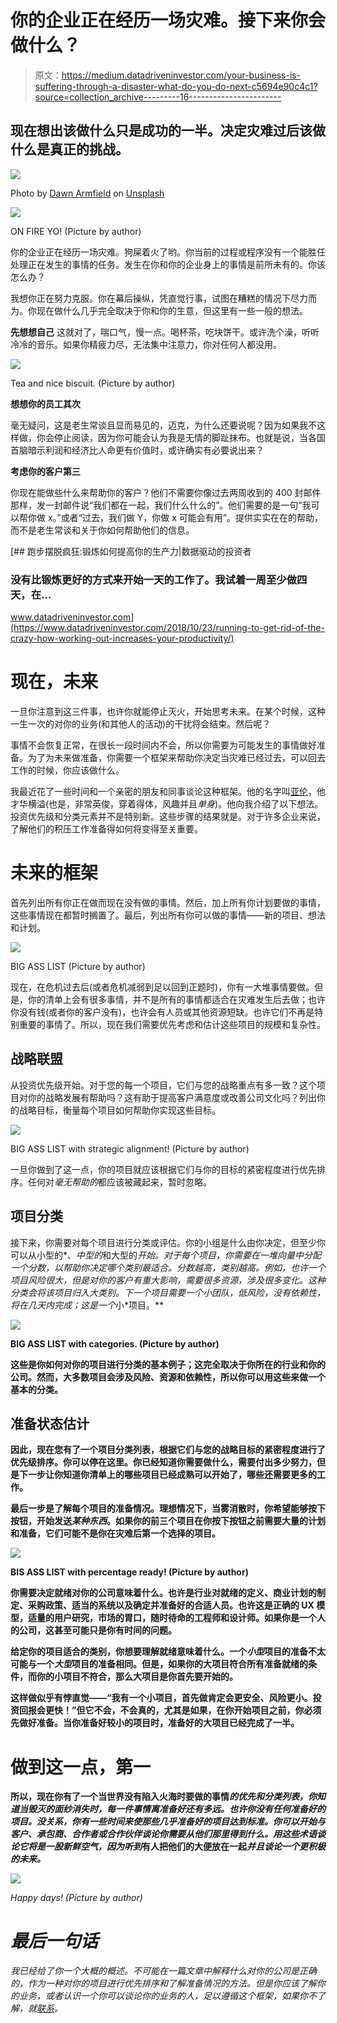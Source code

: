 # 你的企业正在经历一场灾难。接下来你会做什么？

> 原文：<https://medium.datadriveninvestor.com/your-business-is-suffering-through-a-disaster-what-do-you-do-next-c5694e90c4c1?source=collection_archive---------16----------------------->

## 现在想出该做什么只是成功的一半。决定灾难过后该做什么是真正的挑战。

![](img/c1ee7bdcadfb481d5bc1df57985fd657.png)

Photo by [Dawn Armfield](https://unsplash.com/@darmfield?utm_source=medium&utm_medium=referral) on [Unsplash](https://unsplash.com?utm_source=medium&utm_medium=referral)

![](img/d8751dbdb303c28fcc1ed517d8415faa.png)

ON FIRE YO! (Picture by author)

你的企业正在经历一场灾难。狗屎着火了哟。你当前的过程或程序没有一个能胜任处理正在发生的事情的任务。发生在你和你的企业身上的事情是前所未有的。你该怎么办？

我想你正在努力克服。你在幕后操纵，凭直觉行事，试图在糟糕的情况下尽力而为。你现在做什么几乎完全取决于你和你的生意，但这里有一些一般的想法。

**先想想自己** 这就对了，喘口气，慢一点。喝杯茶，吃块饼干。或许洗个澡，听听冷冷的音乐。如果你精疲力尽，无法集中注意力，你对任何人都没用。

![](img/2edb8d1aba3a2237e3aab4c90b3cccc6.png)

Tea and nice biscuit. (Picture by author)

**想想你的员工其次**

毫无疑问，这是老生常谈且显而易见的，迈克，为什么还要说呢？因为如果我不这样做，你会停止阅读，因为你可能会认为我是无情的脚趾抹布。也就是说，当各国首脑暗示利润和经济比人命更有价值时，或许确实有必要说出来？

**考虑你的客户第三**

你现在能做些什么来帮助你的客户？他们不需要你像过去两周收到的 400 封邮件那样，发一封邮件说“我们都在一起，我们什么什么的”。他们需要的是一句“我可以帮你做 x。”或者“过去，我们做 Y，你做 x 可能会有用”。提供实实在在的帮助，而不是老生常谈和关于你如何帮助他们的信息。

[](https://www.datadriveninvestor.com/2018/10/23/running-to-get-rid-of-the-crazy-how-working-out-increases-your-productivity/) [## 跑步摆脱疯狂:锻炼如何提高你的生产力|数据驱动的投资者

### 没有比锻炼更好的方式来开始一天的工作了。我试着一周至少做四天，在…

www.datadriveninvestor.com](https://www.datadriveninvestor.com/2018/10/23/running-to-get-rid-of-the-crazy-how-working-out-increases-your-productivity/) 

# 现在，未来

一旦你注意到这三件事，也许你就能停止灭火，开始思考未来。在某个时候，这种一生一次的对你的业务(和其他人的活动)的干扰将会结束。然后呢？

事情不会恢复正常，在很长一段时间内不会，所以你需要为可能发生的事情做好准备。为了为未来做准备，你需要一个框架来帮助你决定当灾难已经过去，可以回去工作的时候，你应该做什么。

我最近花了一些时间和一个亲密的朋友和同事谈论这种框架。他的名字叫[亚伦](https://www.linkedin.com/in/hudaj/)，他才华横溢(也是，非常英俊，穿着得体，风趣并且*单身*)。他向我介绍了以下想法。投资优先级和分类元素并不是特别新。这些步骤的结果就是。对于许多企业来说，了解他们的积压工作准备得如何将变得至关重要。

# 未来的框架

首先列出所有你正在做而现在没有做的事情。然后，加上所有你计划要做的事情，这些事情现在都暂时搁置了。最后，列出所有你可以做的事情——新的项目、想法和计划。

![](img/e50fcb94e198f650c984bc2cecb174fc.png)

BIG ASS LIST (Picture by author)

现在，在危机过去后(或者危机减弱到足以回到正题时)，你有一大堆事情要做。但是，你的清单上会有很多事情，并不是所有的事情都适合在灾难发生后去做；也许你没有钱(或者你的客户没有)，也许会有人员或其他资源短缺。也许它们不再是特别重要的事情了。所以，现在我们需要优先考虑和估计这些项目的规模和复杂性。

## 战略联盟

从投资优先级开始。对于您的每一个项目，它们与您的战略重点有多一致？这个项目对你的战略发展有帮助吗？这有助于提高客户满意度或改善公司文化吗？列出你的战略目标，衡量每个项目如何帮助你实现这些目标。

![](img/e3eabb7d713c807fcf8acdb492aacbaf.png)

BIG ASS LIST with strategic alignment! (Picture by author)

一旦你做到了这一点，你的项目就应该根据它们与你的目标的紧密程度进行优先排序。任何对*毫无帮助的*都应该被藏起来，暂时忽略。

## 项目分类

接下来，你需要对每个项目进行分类或评估。你的小组是什么由你决定，但至少你可以从小型的*、*中型的*和大型的*开始。对于每个项目，你需要在一堆向量中分配一个分数，以帮助你决定哪个类别最适合。分数越高，类别越高。例如，也许一个项目风险很大，但是对你的客户有重大影响，需要很多资源，涉及很多变化。这种分类会将该项目归入大类别。下一个项目需要一个小团队，低风险，没有依赖性，将在几天内完成；这是一个*小*项目。**

**![](img/7125b137d137f8e56f99852df8bc632e.png)**

**BIG ASS LIST with categories. (Picture by author)**

**这些是你如何对你的项目进行分类的基本例子；这完全取决于你所在的行业和你的公司。然而，大多数项目会涉及风险、资源和依赖性，所以你可以用这些来做一个基本的分类。**

## **准备状态估计**

**因此，现在您有了一个项目分类列表，根据它们与您的战略目标的紧密程度进行了优先级排序。你可以停在这里。你已经知道你需要做什么，需要付出多少努力，但是下一步让你知道你清单上的哪些项目已经成熟可以开始了，哪些还需要更多的工作。**

**最后一步是了解每个项目的准备情况。理想情况下，当雾消散时，你希望能够按下按钮，开始发送*某种东西*。如果你的前三个项目在你按下按钮之前需要大量的计划和准备，它们可能不是你在灾难后第一个选择的项目。**

**![](img/4cc0cc67266f9da5f9b7d999e23e9b65.png)**

**BIS ASS LIST with percentage ready! (Picture by author)**

**你需要决定就绪对你的公司意味着什么。也许是行业对就绪的定义、商业计划的制定、采购政策、适当的系统以及确定并准备好的合适人员。也许这是正确的 UX 模型，适量的用户研究，市场的胃口，随时待命的工程师和设计师。如果你是一个人的公司，这甚至可能只是你有时间的问题。**

**给定你的项目适合的类别，你想要理解就绪意味着什么。一个*小型*项目的准备不太可能与一个*大型*项目的准备相同。但是，如果你的大项目符合所有准备就绪的条件，而你的小项目不符合，那么大项目是你首先要开始的。**

**这样做似乎有悖直觉——“我有一个小项目，首先做肯定会更安全、风险更小。投资回报会更快！”但它不会，不会真的，尤其是如果，在你开始项目之前，你必须先做好准备。当你准备好较小的项目时，准备好的大项目已经完成了一半。**

# **做到这一点，第一**

**所以，现在你有了一个当世界没有陷入火海时要做的事情*的优先和分类列表，你知道当毁灭的面纱消失时，每一件事情离准备好还有多远。也许你没有任何准备好的项目。没关系，你有一些时间来使那些几乎准备好的项目达到标准。你可以开始与客户、承包商、合作者或合作伙伴谈论你需要从他们那里得到什么。用这些术语谈论它将是一股新鲜空气，因为听到*有人把他们的大便放在一起*并且谈论一个更积极的未来。***

*![](img/a6024ab2ed0f686a07b6b4076b819ec1.png)*

*Happy days! (Picture by author)*

# *最后一句话*

*我已经给了你一个大概的概述。不可能在一篇文章中解释什么对你的公司是正确的，作为一种对你的项目进行优先排序和了解准备情况的方法。但是你应该了解你的业务，或者认识一个你可以谈论你的业务的人，足以遵循这个框架，如果你不了解，就[联系](mailto:mike.pearce@jacobs.com)。*